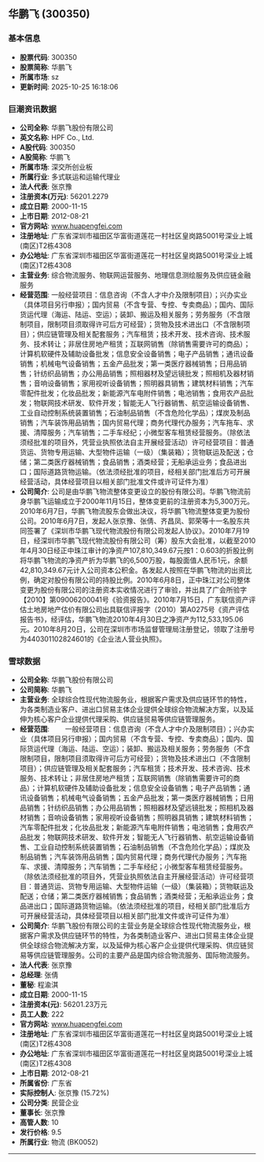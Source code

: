 ## 华鹏飞 (300350)

### 基本信息

- **股票代码**: 300350
- **股票简称**: 华鹏飞
- **所属市场**: sz
- **更新时间**: 2025-10-25 16:18:06

### 巨潮资讯数据

- **公司全称**: 华鹏飞股份有限公司
- **英文名称**: HPF Co., Ltd.
- **A股代码**: 300350
- **A股简称**: 华鹏飞
- **所属市场**: 深交所创业板
- **所属行业**: 多式联运和运输代理业
- **法人代表**: 张京豫
- **注册资本(万元)**: 56201.2279
- **成立日期**: 2000-11-15
- **上市日期**: 2012-08-21
- **官方网站**: www.huapengfei.com
- **注册地址**: 广东省深圳市福田区华富街道莲花一村社区皇岗路5001号深业上城(南区)T2栋4308
- **办公地址**: 广东省深圳市福田区华富街道莲花一村社区皇岗路5001号深业上城(南区)T2栋4308
- **主营业务**: 综合物流服务、物联网运营服务、地理信息测绘服务及供应链金融服务
- **经营范围**: 一般经营项目：信息咨询（不含人才中介及限制项目）；兴办实业（具体项目另行申报）；国内贸易（不含专营、专控、专卖商品）；国内、国际货运代理（海运、陆运、空运）；装卸、搬运及相关服务；劳务服务（不含限制项目，限制项目须取得许可后方可经营）；货物及技术进出口（不含限制项目）；供应链管理及相关配套服务；汽车租赁；技术开发、技术咨询、技术服务、技术转让；非居住房地产租赁；互联网销售（除销售需要许可的商品）；计算机软硬件及辅助设备批发；信息安全设备销售；电子产品销售；通讯设备销售；机械电气设备销售；五金产品批发；第一类医疗器械销售；日用品销售；针纺织品销售；办公用品销售；照相器材及望远镜批发；照相机及器材销售；音响设备销售；家用视听设备销售；照明器具销售；建筑材料销售；汽车零配件批发；化妆品批发；新能源汽车电附件销售；电池销售；食用农产品批发；物联网技术研发、软件开发；智能无人飞行器销售、航空运输设备销售、工业自动控制系统装置销售；石油制品销售（不含危险化学品）；煤炭及制品销售；汽车装饰用品销售；国内贸易代理；商务代理代办服务；汽车拖车、求援、清障服务；汽车销售；二手车经纪；小微型客车租赁经营服务。（除依法须经批准的项目外，凭营业执照依法自主开展经营活动）许可经营项目：普通货运、货物专用运输、大型物件运输（一级）（集装箱）；货物联运及配送；仓储；第二类医疗器械销售；食品销售；酒类经营；无船承运业务；食品进出口；国际道路货物运输。（依法须经批准的项目，经相关部门批准后方可开展经营活动，具体经营项目以相关部门批准文件或许可证件为准）
- **公司简介**: 公司是由华鹏飞物流整体变更设立的股份有限公司。华鹏飞物流前身华鹏飞运输成立于2000年11月15日，整体变更前的注册资本为5,300万元。2010年6月7日，华鹏飞物流股东会做出决议，将华鹏飞物流整体变更为股份公司。2010年6月7日，发起人张京豫、张倩、齐昌凤、郭荣等十一名股东共同签署了《深圳市华鹏飞现代物流股份有限公司发起人协议》。2010年7月19日，经深圳市华鹏飞现代物流股份有限公司（筹）股东大会批准，以截至2010年4月30日经正中珠江审计的净资产107,810,349.67元按1：0.603的折股比例将华鹏飞物流的净资产折为华鹏飞的6,500万股，每股面值人民币1元，余额42,810,349.67元计入公司资本公积金。各发起人按照在华鹏飞物流的出资比例，确定对股份有限公司的持股比例。2010年6月8日，正中珠江对公司整体变更为股份有限公司的注册资本实收情况进行了审验，并出具了广会所验字【2010】第09006200041号《验资报告》。2010年7月15日，广东联信资产评估土地房地产估价有限公司出具联信评报字（2010）第A0275号《资产评估报告书》，经评估，华鹏飞物流2010年4月30日之净资产为112,533,195.06元。2010年8月20日，公司在深圳市市场监督管理局注册登记，领取了注册号为440301102824601的《企业法人营业执照》。

### 雪球数据

- **公司全称**: 华鹏飞股份有限公司
- **公司简称**: 华鹏飞
- **主营业务**: 全球综合性现代物流服务业，根据客户需求及供应链环节的特性，为各类制造业客户、进出口贸易主体企业提供全球综合物流解决方案，以及延伸为核心客户企业提供代理采购、供应链贸易等供应链管理服务。
- **经营范围**: 　　一般经营项目：信息咨询（不含人才中介及限制项目）；兴办实业（具体项目另行申报）；国内贸易（不含专营、专控、专卖商品）；国内、国际货运代理（海运、陆运、空运）；装卸、搬运及相关服务；劳务服务（不含限制项目，限制项目须取得许可后方可经营）；货物及技术进出口（不含限制项目）；供应链管理及相关配套服务；汽车租赁；技术开发、技术咨询、技术服务、技术转让；非居住房地产租赁；互联网销售（除销售需要许可的商品）；计算机软硬件及辅助设备批发；信息安全设备销售；电子产品销售；通讯设备销售；机械电气设备销售；五金产品批发；第一类医疗器械销售；日用品销售；针纺织品销售；办公用品销售；照相器材及望远镜批发；照相机及器材销售；音响设备销售；家用视听设备销售；照明器具销售；建筑材料销售；汽车零配件批发；化妆品批发；新能源汽车电附件销售；电池销售；食用农产品批发；物联网技术研发、软件开发；智能无人飞行器销售、航空运输设备销售、工业自动控制系统装置销售；石油制品销售（不含危险化学品）；煤炭及制品销售；汽车装饰用品销售；国内贸易代理；商务代理代办服务；汽车拖车、求援、清障服务；汽车销售；二手车经纪；小微型客车租赁经营服务。（除依法须经批准的项目外，凭营业执照依法自主开展经营活动）许可经营项目：普通货运、货物专用运输、大型物件运输（一级）（集装箱）；货物联运及配送；仓储；第二类医疗器械销售；食品销售；酒类经营；无船承运业务；食品进出口；国际道路货物运输。（依法须经批准的项目，经相关部门批准后方可开展经营活动，具体经营项目以相关部门批准文件或许可证件为准）
- **公司简介**: 华鹏飞股份有限公司的主营业务是全球综合性现代物流服务业，根据客户需求及供应链环节的特性，为各类制造业客户、进出口贸易主体企业提供全球综合物流解决方案，以及延伸为核心客户企业提供代理采购、供应链贸易等供应链管理服务。公司的主要产品是国内综合物流服务、国际物流服务。
- **法人代表**: 张京豫
- **总经理**: 张倩
- **董秘**: 程渝淇
- **成立日期**: 2000-11-15
- **注册资本(元)**: 56201.23万元
- **员工人数**: 222
- **官方网站**: www.huapengfei.com
- **注册地址**: 广东省深圳市福田区华富街道莲花一村社区皇岗路5001号深业上城(南区)T2栋4308
- **办公地址**: 广东省深圳市福田区华富街道莲花一村社区皇岗路5001号深业上城(南区)T2栋4308
- **上市日期**: 2012-08-21
- **所属省份**: 广东省
- **实际控制人**: 张京豫 (15.72%)
- **公司分类**: 民营企业
- **董事长**: 张京豫
- **高管人数**: 10
- **发行价格**: 9.5
- **所属行业**: 物流 (BK0052)

---